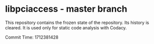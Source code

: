# libpciaccess - master branch

This repository contains the frozen state of the repository.
Its history is cleared. It is used only for static code
analysis with Codacy.

Commit Time: 1712381428
